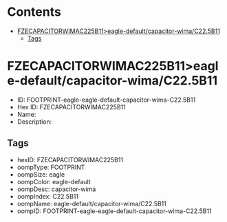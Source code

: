 



Contents
========

* [FZECAPACITORWIMAC225B11>eagle-default/capacitor-wima/C22.5B11](#fzecapacitorwimac225b11eagle-defaultcapacitor-wimac225b11)
	* [Tags](#tags)

# FZECAPACITORWIMAC225B11>eagle-default/capacitor-wima/C22.5B11

- ID: FOOTPRINT-eagle-eagle-default-capacitor-wima-C22.5B11
- Hex ID: FZECAPACITORWIMAC225B11
- Name: 
- Description: 

## Tags

- hexID: FZECAPACITORWIMAC225B11
- oompType: FOOTPRINT
- oompSize: eagle
- oompColor: eagle-default
- oompDesc: capacitor-wima
- oompIndex: C22.5B11
- oompName: eagle-default/capacitor-wima/C22.5B11
- oompID: FOOTPRINT-eagle-eagle-default-capacitor-wima-C22.5B11
